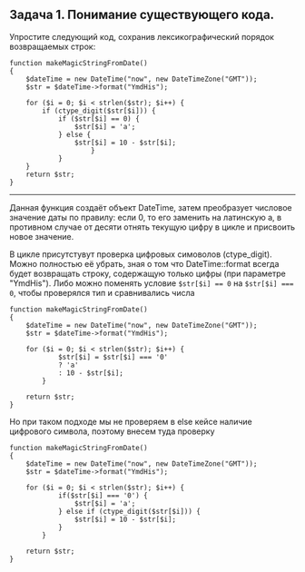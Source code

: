 ## Задача 1. Понимание существующего кода.

Упростите следующий код, сохранив лексикографический порядок возвращаемых строк:

```
function makeMagicStringFromDate() 
{
    $dateTime = new DateTime("now", new DateTimeZone("GMT"));
    $str = $dateTime->format("YmdHis");

    for ($i = 0; $i < strlen($str); $i++) {
        if (ctype_digit($str[$i])) {
            if ($str[$i] == 0) {
                $str[$i] = 'a';
            } else {
                $str[$i] = 10 - $str[$i];
                    }
            }
    }
    return $str;
}
```
----
Данная функция создаёт объект DateTime, затем преобразует числовое значение даты по правилу: если 0, то его заменить на латинскую а, в противном случае от десяти отнять текущую цифру в цикле и присвоить новое значение.

В цикле присутстувут проверка цифровых симоволов (ctype_digit). Можно полностью её убрать, зная о том что DateTime::format всегда будет возвращать строку, содержащую только цифры (при параметре "YmdHis"). Либо можно поменять  условие ```$str[$i] == 0```  на ```$str[$i] === 0```, чтобы проверялся тип и сравнивались числа
```
function makeMagicStringFromDate()
{
    $dateTime = new DateTime("now", new DateTimeZone("GMT"));
    $str = $dateTime->format("YmdHis");

    for ($i = 0; $i < strlen($str); $i++) {
            $str[$i] = $str[$i] === '0' 
            ? 'a'
            : 10 - $str[$i];
        }

    return $str;
}
```
Но при таком подходе мы не проверяем в else кейсе наличие цифрового символа, поэтому внесем туда проверку

```
function makeMagicStringFromDate()
{
    $dateTime = new DateTime("now", new DateTimeZone("GMT"));
    $str = $dateTime->format("YmdHis");

    for ($i = 0; $i < strlen($str); $i++) {
            if($str[$i] === '0') {
                $str[$i] = 'a';
            } else if (ctype_digit($str[$i])) {
                $str[$i] = 10 - $str[$i];
            }
        }

    return $str;
}
```